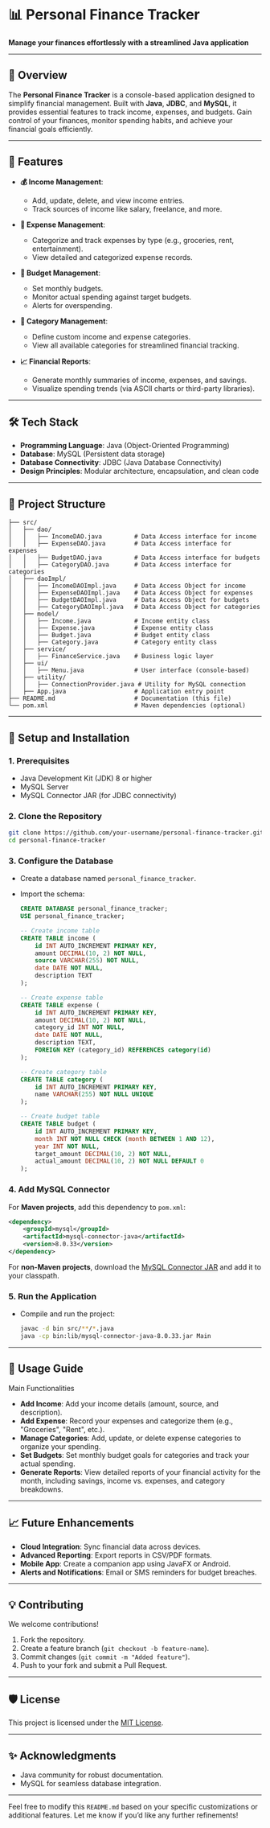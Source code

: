 

# 📊 Personal Finance Tracker  
**Manage your finances effortlessly with a streamlined Java application**  

---

## 🚀 **Overview**  
The **Personal Finance Tracker** is a console-based application designed to simplify financial management. Built with **Java**, **JDBC**, and **MySQL**, it provides essential features to track income, expenses, and budgets. Gain control of your finances, monitor spending habits, and achieve your financial goals efficiently.  

---

## 🌟 **Features**  
- **💰 Income Management**:  
  - Add, update, delete, and view income entries.  
  - Track sources of income like salary, freelance, and more.

- **🛒 Expense Management**:  
  - Categorize and track expenses by type (e.g., groceries, rent, entertainment).  
  - View detailed and categorized expense records.

- **📅 Budget Management**:  
  - Set monthly budgets.  
  - Monitor actual spending against target budgets.  
  - Alerts for overspending.
    
- **📅 Category Management**:  
  - Define custom income and expense categories.
  - View all available categories for streamlined financial tracking.

- **📈 Financial Reports**:  
  - Generate monthly summaries of income, expenses, and savings.  
  - Visualize spending trends (via ASCII charts or third-party libraries).  

---

## 🛠️ **Tech Stack**  
- **Programming Language**: Java (Object-Oriented Programming)  
- **Database**: MySQL (Persistent data storage)  
- **Database Connectivity**: JDBC (Java Database Connectivity)  
- **Design Principles**: Modular architecture, encapsulation, and clean code  

---

## 📂 **Project Structure**  

```plaintext
├── src/
│   ├── dao/
│   │   ├── IncomeDAO.java         # Data Access interface for income
│   │   ├── ExpenseDAO.java        # Data Access interface for expenses
│   │   ├── BudgetDAO.java         # Data Access interface for budgets
│   │   ├── CategoryDAO.java       # Data Access interface for categories
│   ├── daoImpl/
│   │   ├── IncomeDAOImpl.java     # Data Access Object for income
│   │   ├── ExpenseDAOImpl.java    # Data Access Object for expenses
│   │   ├── BudgetDAOImpl.java     # Data Access Object for budgets
│   │   ├── CategoryDAOImpl.java   # Data Access Object for categories
│   ├── model/
│   │   ├── Income.java            # Income entity class
│   │   ├── Expense.java           # Expense entity class
│   │   ├── Budget.java            # Budget entity class
│   │   ├── Category.java          # Category entity class
│   ├── service/
│   │   ├── FinanceService.java    # Business logic layer
│   ├── ui/
│   │   ├── Menu.java              # User interface (console-based)
│   ├── utility/
│   │   ├── ConnectionProvider.java # Utility for MySQL connection
│   ├── App.java                   # Application entry point
├── README.md                      # Documentation (this file)
└── pom.xml                        # Maven dependencies (optional)
```

---

## 🔧 **Setup and Installation**  

### **1. Prerequisites**  
- Java Development Kit (JDK) 8 or higher  
- MySQL Server  
- MySQL Connector JAR (for JDBC connectivity)  

### **2. Clone the Repository**  
```bash
git clone https://github.com/your-username/personal-finance-tracker.git
cd personal-finance-tracker
```

### **3. Configure the Database**  
- Create a database named `personal_finance_tracker`.  
- Import the schema:
  
  ```sql
  CREATE DATABASE personal_finance_tracker;
  USE personal_finance_tracker;
  
  -- Create income table
  CREATE TABLE income (
      id INT AUTO_INCREMENT PRIMARY KEY,
      amount DECIMAL(10, 2) NOT NULL,
      source VARCHAR(255) NOT NULL,
      date DATE NOT NULL,
      description TEXT
  );
  
  -- Create expense table
  CREATE TABLE expense (
      id INT AUTO_INCREMENT PRIMARY KEY,
      amount DECIMAL(10, 2) NOT NULL,
      category_id INT NOT NULL,
      date DATE NOT NULL,
      description TEXT,
      FOREIGN KEY (category_id) REFERENCES category(id)
  );
  
  -- Create category table
  CREATE TABLE category (
      id INT AUTO_INCREMENT PRIMARY KEY,
      name VARCHAR(255) NOT NULL UNIQUE
  );
  
  -- Create budget table
  CREATE TABLE budget (
      id INT AUTO_INCREMENT PRIMARY KEY,
      month INT NOT NULL CHECK (month BETWEEN 1 AND 12),
      year INT NOT NULL,
      target_amount DECIMAL(10, 2) NOT NULL,
      actual_amount DECIMAL(10, 2) NOT NULL DEFAULT 0
  );
  ```

### **4. Add MySQL Connector**  
For **Maven projects**, add this dependency to `pom.xml`:  
```xml
<dependency>
    <groupId>mysql</groupId>
    <artifactId>mysql-connector-java</artifactId>
    <version>8.0.33</version>
</dependency>
```

For **non-Maven projects**, download the [MySQL Connector JAR](https://dev.mysql.com/downloads/connector/j/) and add it to your classpath.

### **5. Run the Application**  
- Compile and run the project:
  ```bash
  javac -d bin src/**/*.java
  java -cp bin:lib/mysql-connector-java-8.0.33.jar Main
  ```

---

## 📖 **Usage Guide**
Main Functionalities
- **Add Income**: Add your income details (amount, source, and description).
- **Add Expense**: Record your expenses and categorize them (e.g., "Groceries", "Rent", etc.).
- **Manage Categories**: Add, update, or delete expense categories to organize your spending.
- **Set Budgets**: Set monthly budget goals for categories and track your actual spending.
- **Generate Reports**: View detailed reports of your financial activity for the month, including savings, income vs. expenses, and category breakdowns.

---

## 📈 **Future Enhancements**  
- **Cloud Integration**: Sync financial data across devices.  
- **Advanced Reporting**: Export reports in CSV/PDF formats.  
- **Mobile App**: Create a companion app using JavaFX or Android.  
- **Alerts and Notifications**: Email or SMS reminders for budget breaches.  

---

## 💡 **Contributing**  
We welcome contributions!  
1. Fork the repository.  
2. Create a feature branch (`git checkout -b feature-name`).  
3. Commit changes (`git commit -m "Added feature"`).  
4. Push to your fork and submit a Pull Request.  

---

## 🛡️ **License**  
This project is licensed under the [MIT License](LICENSE).  

---

## ✨ **Acknowledgments**  
- Java community for robust documentation.  
- MySQL for seamless database integration.  

---

Feel free to modify this `README.md` based on your specific customizations or additional features. Let me know if you’d like any further refinements!
